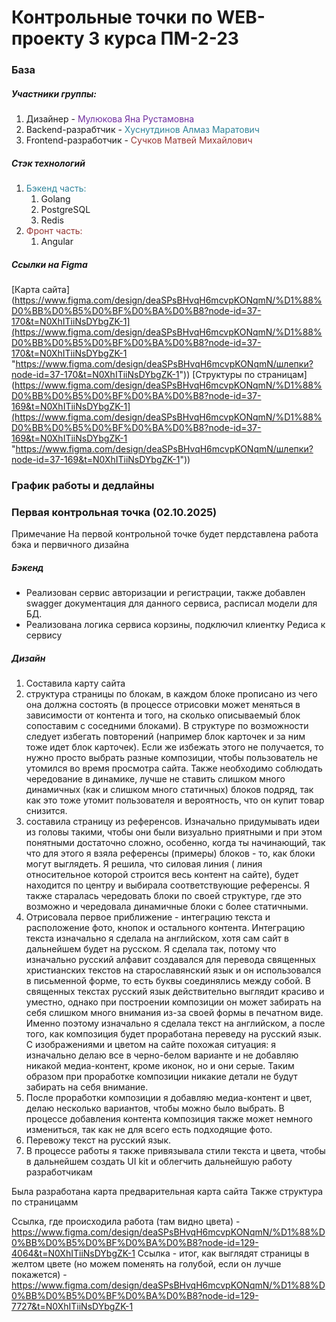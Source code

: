 # Контрольные точки по WEB-проекту 3 курса ПМ-2-23

### База
##### Участники группы:
1. Дизайнер - <font color="#7030a0">Мулюкова Яна Рустамовна</font>
2. Backend-разрабтчик - <font color="#31859b">Хуснутдинов Алмаз Маратович</font>
3. Frontend-разработчик - <font color="#953734">Сучков Матвей Михайлович</font>
##### Стэк технологий
1) <font color="#31859b">Бэкенд часть:</font>
	1) Golang
	2) PostgreSQL
	3) Redis
2) <font color="#953734">Фронт часть:</font>
	1) Angular
##### Ссылки на Figma
[Карта сайта](https://www.figma.com/design/deaSPsBHvqH6mcvpKONqmN/%D1%88%D0%BB%D0%B5%D0%BF%D0%BA%D0%B8?node-id=37-170&t=N0XhITiiNsDYbgZK-1](https://www.figma.com/design/deaSPsBHvqH6mcvpKONqmN/%D1%88%D0%BB%D0%B5%D0%BF%D0%BA%D0%B8?node-id=37-170&t=N0XhITiiNsDYbgZK-1 "https://www.figma.com/design/deaSPsBHvqH6mcvpKONqmN/шлепки?node-id=37-170&t=N0XhITiiNsDYbgZK-1"))
[Структуры по страницам](https://www.figma.com/design/deaSPsBHvqH6mcvpKONqmN/%D1%88%D0%BB%D0%B5%D0%BF%D0%BA%D0%B8?node-id=37-169&t=N0XhITiiNsDYbgZK-1](https://www.figma.com/design/deaSPsBHvqH6mcvpKONqmN/%D1%88%D0%BB%D0%B5%D0%BF%D0%BA%D0%B8?node-id=37-169&t=N0XhITiiNsDYbgZK-1 "https://www.figma.com/design/deaSPsBHvqH6mcvpKONqmN/шлепки?node-id=37-169&t=N0XhITiiNsDYbgZK-1"))

### График работы и дедлайны

### Первая контрольная точка (02.10.2025)

Примечание На первой контрольной точке будет пердставлена работа бэка и первичного дизайна

##### Бэкенд
- Реализован сервис авторизации и регистрации, также добавлен swagger документация для данного сервиса, расписал модели для БД.
- Реализована логика сервиса корзины, подключил клиентку Редиса к сервису

##### Дизайн
1. Составила карту сайта 
2. структура страницы по блокам, в каждом блоке прописано из чего она должна состоять (в процессе отрисовки может меняться в зависимости от контента и того, на сколько описываемый блок сопоставим с соседними блоками). В структуре по возможности следует избегать повторений (например блок карточек и за ним тоже идет блок карточек). Если же избежать этого не получается, то нужно просто выбрать разные композиции, чтобы пользователь не утомился во время просмотра сайта. Также необходимо соблюдать чередование в динамике, лучше не ставить слишком много динамичных (как и слишком много статичных) блоков подряд, так как это тоже утомит пользователя и вероятность, что он купит товар снизится. 
3. составила страницу из референсов. Изначально придумывать идеи из головы такими, чтобы они были визуально приятными и при этом понятными достаточно сложно, особенно, когда ты начинающий, так что для этого я взяла референсы (примеры) блоков - то, как блоки могут выглядеть. Я решила, что силовая линия ( линия относительное которой строится весь контент на сайте), будет находится по центру и выбирала соответствующие референсы. Я также старалась чередовать блоки по своей структуре, где это возможно и чередовала динамичные блоки с более статичными. 
4. Отрисовала первое приближение - интеграцию текста и расположение фото, кнопок и остального контента. Интеграцию текста изначально я сделала на английском, хотя сам сайт в дальнейшем будет на русском. Я сделала так, потому что изначально русский алфавит создавался для перевода священных христианских текстов на старославянский язык и он использовался в письменной форме, то есть буквы соединялись между собой. В священных текстах русский язык действительно выглядит красиво и уместно, однако при построении композиции он может забирать на себя слишком много внимания из-за своей формы в печатном виде. Именно поэтому изначально я сделала текст на английском, а после того, как композиция будет проработана переведу на русский язык. 
С изображениями и цветом на сайте похожая ситуация: я изначально делаю все в черно-белом варианте и не добавляю никакой медиа-контент, кроме иконок, но и они серые. Таким образом при проработке композиции никакие детали не будут забирать на себя внимание.
5. После проработки композиции я добавляю медиа-контент и цвет, делаю несколько вариантов, чтобы можно было выбрать. В процессе добавления контента композиция также может немного измениться, так как не для всего есть подходящие фото. 
6. Перевожу текст на русский язык.
7. В процессе работы я также привязывала стили текста и цвета, чтобы в дальнейшем создать UI kit и облегчить дальнейшую работу разработчикам

Была разработана карта предварительная карта сайта
Также структура по страницамм

Ссылка, где происходила работа (там видно цвета) - https://www.figma.com/design/deaSPsBHvqH6mcvpKONqmN/%D1%88%D0%BB%D0%B5%D0%BF%D0%BA%D0%B8?node-id=129-4064&t=N0XhITiiNsDYbgZK-1
Ссылка - итог, как выглядят страницы в желтом цвете (но можем поменять на голубой, если он лучше покажется) - https://www.figma.com/design/deaSPsBHvqH6mcvpKONqmN/%D1%88%D0%BB%D0%B5%D0%BF%D0%BA%D0%B8?node-id=129-7727&t=N0XhITiiNsDYbgZK-1
